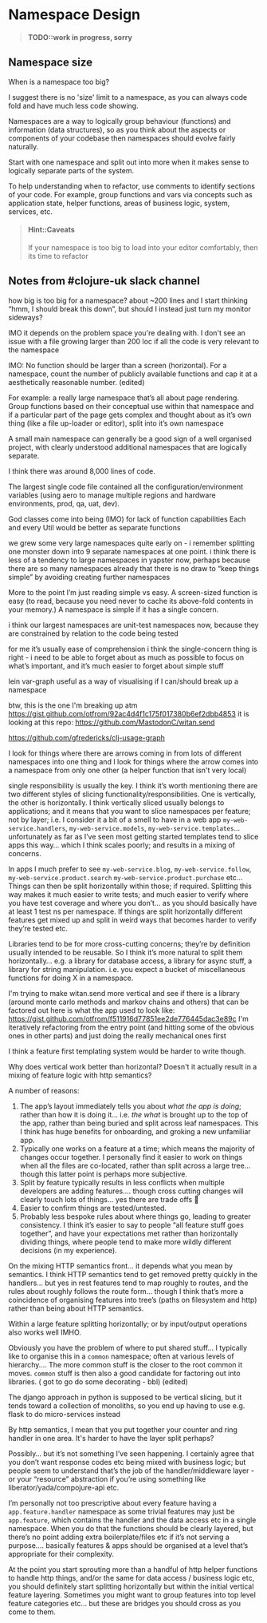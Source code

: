 # Namespace Design

> #### TODO::work in progress, sorry


## Namespace size

When is a namespace too big?

I suggest there is no 'size' limit to a namespace, as you can always code fold and have much less code showing.

Namespaces are a way to logically group behaviour (functions) and information (data structures), so as you think about the aspects or components of your codebase then namespaces should evolve fairly naturally.

Start with one namespace and split out into more when it makes sense to logically separate parts of the system.

To help understanding when to refactor, use comments to identify sections of your code.  For example, group functions and vars via concepts such as application state, helper functions, areas of business logic, system, services, etc.

> #### Hint::Caveats
> If your namespace is too big to load into your editor comfortably, then its time to refactor


## Notes from #clojure-uk slack channel

how big is too big for a namespace?
about ~200 lines and I start thinking “hmm, I should break this down”, but should I instead just turn my monitor sideways?

IMO it depends on the problem space you're dealing with. I don't see an issue with a file growing larger than 200 loc if all the code is very relevant to the namespace

IMO: No function should be larger than a screen (horizontal). For a namespace, count the number of publicly available functions and cap it at a aesthetically reasonable number. (edited)

For example: a really large namespace that’s all about page rendering. Group functions based on their conceptual use within that namespace and if a particular part of the page gets complex and thought about as it’s own thing (like a file up-loader or editor), split into it’s own namespace


A small main namespace can generally be a good sign of a well organised project, with clearly understood additional namespaces that are logically separate.

I think there was around 8,000 lines of code.

The largest single code file contained all the configuration/environment variables (using aero to manage multiple regions and hardware environments, prod, qa, uat, dev).


God classes come into being (IMO) for lack of function capabilities
Each and every Util would be better as separate functions

we grew some very large namespaces quite early on - i remember splitting one monster down into 9 separate namespaces at one point. i think there is less of a tendency to large namespaces in yapster now, perhaps because there are so many namespaces already that there is no draw to “keep things simple” by avoiding creating further namespaces

More to the point I’m just reading simple vs easy. A screen-sized function is easy (to read, because you need never to cache its above-fold contents in your memory.) A namespace is simple if it has a single concern.

i think our largest namespaces are unit-test namespaces now, because they are constrained by relation to the code being tested

for me it’s usually ease of comprehension
i think the single-concern thing is right - i need to be able to forget about as much as possible to focus on what’s important, and it’s much easier to forget about simple stuff

lein var-graph useful as a way of visualising if I can/should break up a namespace

btw, this is the one I'm breaking up atm https://gist.github.com/otfrom/92ac4d4f1c175f017380b6ef2dbb4853
it is looking at this repo: https://github.com/MastodonC/witan.send

https://github.com/gfredericks/clj-usage-graph

I look for things where there are arrows coming in from lots of different namespaces into one thing and I look for things where the arrow comes into a namespace from only one other (a helper function that isn't very local)


single responsibility is usually the key.
I think it’s worth mentioning there are two different styles of slicing functionality/responsibilities.  One is vertically, the other is horizontally.  I think vertically sliced usually belongs to applications; and it means that you want to slice namespaces per feature; not by layer; i.e. I consider it a bit of a smell to have in a web app `my-web-service.handlers`, `my-web-service.models`, `my-web-service.templates`… unfortunately as far as I’ve seen most getting started templates tend to slice apps this way… which I think scales poorly; and results in a mixing of concerns.

In apps I much prefer to see `my-web-service.blog`, `my-web-service.follow`, `my-web-service.product.search` `my-web-service.product.purchase` etc…  Things can then be split horizontally within those; if required.  Splitting this way makes it much easier to write tests; and much easier to verify where you have test coverage and where you don’t… as you should basically have at least 1 test ns per namespace.  If things are split horizontally different features get mixed up and split in weird ways that becomes harder to verify they’re tested etc.

Libraries tend to be for more cross-cutting concerns; they’re by definition usually intended to be reusable.  So I think it’s more natural to split them horizontally… e.g. a library for database access, a library for async stuff, a library for string manipulation.  i.e. you expect a bucket of miscellaneous functions for doing X in a namespace.

I'm trying to make witan.send more vertical and see if there is a library (around monte carlo methods and markov chains and others) that can be factored out
here is what the app used to look like: https://gist.github.com/otfrom/f511916d77851ee2de776445dac3e89c
I'm iteratively refactoring from the entry point (and hitting some of the obvious ones in other parts)
and just doing the really mechanical ones first

I think a feature first templating system would be harder to write though.

Why does vertical work better than horizontal? Doesn't it actually result in a mixing of feature logic with http semantics?

A number of reasons:

1. The app’s layout immediately tells you about *what the app is doing*; rather than how it is doing it… i.e. _the what_ is brought up to the top of the app, rather than being buried and split across leaf namespaces.  This I think has huge benefits for onboarding, and groking a new unfamiliar app.
2. Typically one works on a feature at a time; which means the majority of changes occur together.  I personally find it easier to work on things when all the files are co-located, rather than split across a large tree… though this latter point is perhaps more subjective.
3. Split by feature typically results in less conflicts when multiple developers are adding features…. though cross cutting changes will clearly touch lots of things… yes there are trade offs :slightly_smiling_face:
4. Easier to confirm things are tested/untested.
5. Probably less bespoke rules about where things go, leading to greater consistency.  I think it’s easier to say to people “all feature stuff goes together”, and have your expectations met rather than horizontally dividing things, where people tend to make more wildly different decisions (in my experience).

On the mixing HTTP semantics front… it depends what you mean by semantics.  I think HTTP semantics tend to get removed pretty quickly in the handlers… but yes in rest features tend to map roughly to routes, and the rules about roughly follows the route form… though I think that’s more a coincidence of organising features into tree’s (paths on filesystem and http) rather than being about HTTP semantics.

Within a large feature splitting horizontally; or by input/output operations also works well IMHO.

Obviously you have the problem of where to put shared stuff… I typically like to organise this in a `common` namespace; often at various levels of hierarchy….  The more common stuff is the closer to the root common it moves.  `common` stuff is then also a good candidate for factoring out into libraries.
( got to go do some decorating - bbl) (edited)


The django approach in python is supposed to be vertical slicing, but it tends toward a collection of monoliths, so you end up having to use e.g. flask to do micro-services instead

By http semantics, I mean that you put together your counter and ring handler in one area. It's harder to have the layer split perhaps?

Possibly… but it’s not something I’ve seen happening.  I certainly agree that you don’t want response codes etc being mixed with business logic; but people seem to understand that’s the job of the handler/middleware layer - or your “resource” abstraction if you’re using something like liberator/yada/compojure-api etc.

I’m personally not too prescriptive about every feature having a `app.feature.handler` namespace as some trivial features may just be `app.feature`, which contains the handler and the data access etc in a single namespace.  When you do that the functions should be clearly layered, but there’s no point adding extra boilerplate/files etc if it’s not serving a purpose…. basically features & apps should be organised at a level that’s appropriate for their complexity.

At the point you start sprouting more than a handful of http helper functions to handle http things, and/or the same for data access / business logic etc, you should definitely start splitting horizontally but within the initial vertical feature layering.  Sometimes you might want to group features into top level feature categories etc… but these are bridges you should cross as you come to them.

